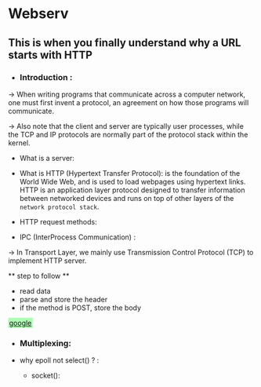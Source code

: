 # <h1>Webserv </h1> <h2>This is when you finally understand why a URL starts with HTTP</h2>


* <h3>Introduction :</h3> 

-> When writing programs that communicate across a computer network, one must first invent a
protocol, an agreement on how those programs will communicate.

-> Also note that the client and server are typically user processes, while the
TCP and IP protocols are normally part of the protocol stack within the kernel.

* What is a server:

* What is HTTP (Hypertext Transfer Protocol):
    is the foundation of the World Wide Web, and is used to load webpages using hypertext links.
    HTTP is an application layer protocol designed to transfer information between networked
        devices and runs on top of other layers of the `network protocol stack`.
    
* HTTP request methods:



* IPC (InterProcess Communication) : 


-> In Transport Layer, we mainly use Transmission Control Protocol (TCP) to
    implement HTTP server.

** step to follow **
<ul>
  <li>read data</li>
  <li>parse and store the header</li>
  <li>if the method is POST, store the body</li>
</ul>

<a href="www.google.com" style="background-color: #1f25; padding: 2px">google</a>

* <h3> Multiplexing:</h3>

* why epoll not select() ? :
  

  * socket():